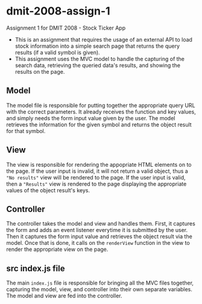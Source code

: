 # dmit-2008-assign-1
Assignment 1 for DMIT 2008 - Stock Ticker App
- This is an assignment that requires the usage of an external API to load stock information into a simple search page that returns the query results (if a valid symbol is given).
- This assignment uses the MVC model to handle the capturing of the search data, retrieving the queried data's results, and showing the results on the page.

## Model
The model file is responsible for putting together the appropriate query URL with the correct parameters. It already receives the function and key values, and simply needs the form input value given by the user. The model retrieves the information for the given symbol and returns the object result for that symbol.

## View
The view is responsible for rendering the appopriate HTML elements on to the page. If the user input is invalid, it will not return a valid object, thus a `"No results"` view will be rendered to the page. If the user input is valid, then a `"Results"` view is rendered to the page displaying the appropriate values of the object result's keys.

## Controller
The controller takes the model and view and handles them. First, it captures the form and adds an event listener everytime it is submitted by the user. Then it captures the form input value and retrieves the object result via the model. Once that is done, it calls on the `renderView` function in the view to render the appropriate view on the page.

## src index.js file
The main `index.js` file is responsible for bringing all the MVC files together, capturing the model, view, and controller into their own separate variables. The model and view are fed into the controller.